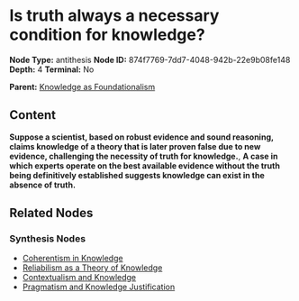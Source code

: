 # Is truth always a necessary condition for knowledge?

**Node Type:** antithesis
**Node ID:** 874f7769-7dd7-4048-942b-22e9b08fe148
**Depth:** 4
**Terminal:** No

**Parent:** [Knowledge as Foundationalism](knowledge-as-foundationalism-synthesis-1ec44498-2ce0-491f-a6fa-40004996b1e5.md)

## Content

**Suppose a scientist, based on robust evidence and sound reasoning, claims knowledge of a theory that is later proven false due to new evidence, challenging the necessity of truth for knowledge.**, **A case in which experts operate on the best available evidence without the truth being definitively established suggests knowledge can exist in the absence of truth.**

## Related Nodes

### Synthesis Nodes

- [Coherentism in Knowledge](coherentism-in-knowledge-synthesis-8359f333-9144-4de7-8508-57cea98c2bd8.md)
- [Reliabilism as a Theory of Knowledge](reliabilism-as-a-theory-of-knowledge-synthesis-6a419b66-7576-40f1-aae2-4be3c64d27aa.md)
- [Contextualism and Knowledge](contextualism-and-knowledge-synthesis-8c23d5c2-a662-477b-8c48-5a3c7bf8a591.md)
- [Pragmatism and Knowledge Justification](pragmatism-and-knowledge-justification-synthesis-154079bb-8974-4b9d-841d-1e3475e2f03b.md)
